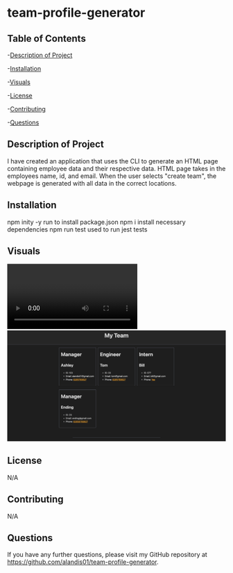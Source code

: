 # team-profile-generator

## Table of Contents
-[Description of Project](#description-of-project)

-[Installation](#installation)

-[Visuals](#visuals)

-[License](#license)

-[Contributing](#contributing)

-[Questions](#questions)

## Description of Project
I have created an application that uses the CLI to generate an HTML page containing employee data and their respective data. HTML page takes in the employees name, id, and email. When the user selects "create team", the webpage is generated with all data in the correct locations. 

## Installation 
npm inity -y run to install package.json
npm i install necessary dependencies 
npm run test used to run jest tests 

## Visuals 
![Link to video walkthrough](./assets/Team%20Profile%20Generator%20.mp4)
![HTML Screenshot](./assets/Team%20Profile%20Generator%20Screenshot.png)

## License 
N/A

## Contributing 
N/A

## Questions 
If you have any further questions, please visit my GitHub repository at https://github.com/alandis01/team-profile-generator. 